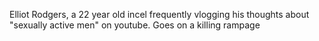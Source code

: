 Elliot Rodgers, a 22 year old incel frequently vlogging his thoughts about "sexually active men" on youtube. Goes on a killing rampage